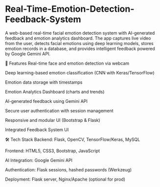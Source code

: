 # Real-Time-Emotion-Detection-Feedback-System
A web-based real-time facial emotion detection system with AI-generated feedback and emotion analytics dashboard. The app captures live video from the user, detects facial emotions using deep learning models, stores emotion records in a database, and provides intelligent feedback powered by Google Gemini API.

🚀 Features
Real-time face and emotion detection via webcam

Deep learning-based emotion classification (CNN with Keras/TensorFlow)

Emotion data storage with timestamps

Emotion Analytics Dashboard (charts and trends)

AI-generated feedback using Gemini API

Secure user authentication with session management

Responsive and modular UI (Bootstrap & Flask)

Integrated Feedback System UI

🛠️ Tech Stack
Backend: Flask, OpenCV, TensorFlow/Keras, MySQL

Frontend: HTML5, CSS3, Bootstrap, JavaScript

AI Integration: Google Gemini API

Authentication: Flask sessions, hashed passwords (Werkzeug)

Deployment: Flask server, Nginx/Apache (optional for prod)

